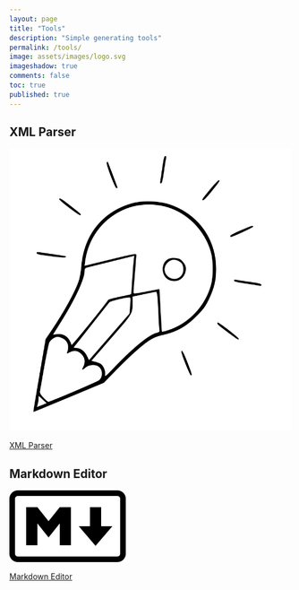 ```yaml
---
layout: page
title: "Tools"
description: "Simple generating tools"
permalink: /tools/
image: assets/images/logo.svg
imageshadow: true
comments: false
toc: true
published: true
---
```





## XML Parser

![xml parser](/assets/images/logo.svg)         

<a href="/tools/xml-parser/" class="btn btn-dark">XML Parser</a>

<!--## Amp Checker

![amp checker](/assets/images/amp-checker.jpg)       

Amp Checker

## Favicon Generator

![favicon generator](/assets/images/favicon-generator.jpg)       

Favicon Generator

## Adsense Eligibility Checker

![adsense eligibility checker](/assets/images/adsense-eligibility-checker.jpg)        

Adsense Eligibility Checker-->

## Markdown Editor

![markdown editor](/assets/images/markdown.png)       

<a href="/tools/markdown-editor/" class="btn btn-dark">Markdown Editor</a>

